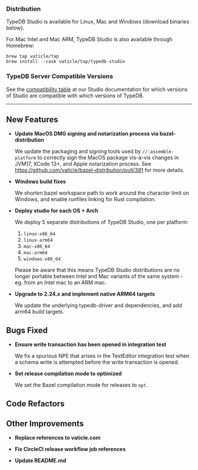 ### Distribution

TypeDB Studio is available for Linux, Mac and Windows (download binaries below).

For Mac Intel and Mac ARM, TypeDB Studio is also available through Homebrew:

```
brew tap vaticle/tap
brew install --cask vaticle/tap/typedb-studio
```

### TypeDB Server Compatible Versions

See the [compatibility table](https://typedb.com/docs/clients/2.x/studio#_version_compatibility) at our Studio
documentation for which versions of Studio are compatible with which versions of TypeDB.

---


## New Features
- **Update MacOS DMG signing and notarization process via bazel-distribution**
  
  We update the packaging and signing tools used by `//:assemble-platform` to correctly sign the MacOS package vis-à-vis changes in JVM17, XCode 13+, and Apple notarization process. See https://github.com/vaticle/bazel-distribution/pull/391 for more details.
  
- **Windows build fixes**
  
  We shorten bazel workspace path to work around the character limit on Windows, and enable runfiles linking for Rust compilation.
  
- **Deploy studio for each OS + Arch**
  
  We deploy 5 separate distributions of TypeDB Studio, one per platform:
  
  1. `linux-x86_64`
  2. `linux-arm64`
  3. `mac-x86_64`
  4. `mac-arm64`
  5. `windows-x86_64`
  
  Please be aware that this means TypeDB Studio distributions are no longer portable between Intel and Mac variants of the same system - eg. from an Intel mac to an ARM mac. 
  
  
- **Upgrade to 2.24.x and implement native ARM64 targets**
  
  We update the underlying typedb-driver and dependencies, and add arm64 build targets.
  
  

## Bugs Fixed
- **Ensure write transaction has been opened in integration test**
  
  We fix a spurious NPE that arises in the TextEditor integration test when a schema write is attempted before the write transaction is opened.
  
  
- **Set release compilation mode to optimized**
  
  We set the Bazel compilation mode for releases to `opt`.
  

## Code Refactors


## Other Improvements

- **Replace references to vaticle.com**

- **Fix CircleCI release workflow job references**

- **Update README.md**

    

